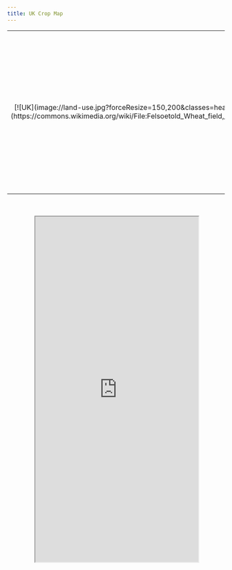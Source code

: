 ```yaml
---
title: UK Crop Map
---
```


<table>
	<tr>
		<td width="25%" style="text-align: center;" markdown="1">[![UK](image://land-use.jpg?forceResize=150,200&classes=header-image)](https://commons.wikimedia.org/wiki/File:Felsoetold_Wheat_field,_Hungary.jpg)</td>
		<td width="75%"><h2>Uk Crop Map</h2>This module of the UK Digital Twin provides a map visualisation of data from the Crop Map of England for the Cambridgeshire region. Mouse over a location to view the crop details.</td>
	</tr>
</table>
<br><br>

<div id="map-container" class="full-width" style="height: 800px;">
	<div id="map-inner" style="width: 75%; height: 100%; margin: 0 auto; position: relative;">
		<iframe id="map-frame" width="100%" height="100%" src="http://localhost:4003/" />
	</div>
</div>
<br>

[plugin:content-inject](/modular/partners)
